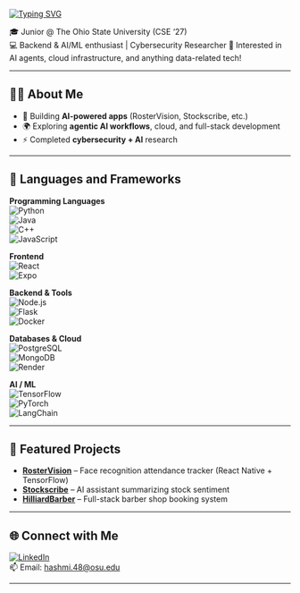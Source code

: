 [![Typing SVG](https://readme-typing-svg.herokuapp.com?size=24&color=00BFFF&center=true&vCenter=true&width=800&lines=Wassup!+I'm+Ibrahim+👋;Full-Stack+%26+AI/ML+Enthusiast;Cybersecurity+Researcher)](https://git.io/typing-svg)

🎓 Junior @ The Ohio State University (CSE ‘27)  
💻 Backend & AI/ML enthusiast | Cybersecurity Researcher 
🚀 Interested in AI agents, cloud infrastructure, and anything data-related tech! 

---

## 🧑‍💻 About Me
- 🌟 Building **AI-powered apps** (RosterVision, Stockscribe, etc.)  
- 🌍 Exploring **agentic AI workflows**, cloud, and full-stack development  
- ⚡ Completed **cybersecurity + AI** research  

---

## 🔧 Languages and Frameworks

**Programming Languages**  
![Python](https://img.shields.io/badge/-Python-blue?logo=python)  
![Java](https://img.shields.io/badge/-Java-red?logo=java)  
![C++](https://img.shields.io/badge/-C++-blue?logo=cplusplus)  
![JavaScript](https://img.shields.io/badge/-JavaScript-yellow?logo=javascript)  

**Frontend**  
![React](https://img.shields.io/badge/-React-blue?logo=react)  
![Expo](https://img.shields.io/badge/-Expo-black?logo=expo)  

**Backend & Tools**  
![Node.js](https://img.shields.io/badge/-Node.js-green?logo=node.js)  
![Flask](https://img.shields.io/badge/-Flask-lightgrey?logo=flask)  
![Docker](https://img.shields.io/badge/-Docker-blue?logo=docker)  

**Databases & Cloud**  
![PostgreSQL](https://img.shields.io/badge/-PostgreSQL-blue?logo=postgresql)  
![MongoDB](https://img.shields.io/badge/-MongoDB-green?logo=mongodb)  
![Render](https://img.shields.io/badge/-Render-black?logo=render)  

**AI / ML**  
![TensorFlow](https://img.shields.io/badge/-TensorFlow-orange?logo=tensorflow)  
![PyTorch](https://img.shields.io/badge/-PyTorch-red?logo=pytorch)  
![LangChain](https://img.shields.io/badge/-LangChain-blueviolet)  

---

## 🚀 Featured Projects  
 
- [**RosterVision**](https://github.com/hash7861/RosterVision) – Face recognition attendance tracker (React Native + TensorFlow)  
- [**Stockscribe**](https://github.com/hash7861/Stockscribe) – AI assistant summarizing stock sentiment 
- [**HilliardBarber**](https://github.com/hash7861/HilliardBarber) – Full-stack barber shop booking system  

---

## 🌐 Connect with Me  
[![LinkedIn](https://img.shields.io/badge/LinkedIn-blue?logo=linkedin)](https://www.linkedin.com/in/ibrahim-hashmi-51222a309/)  
📫 Email: hashmi.48@osu.edu  

---


